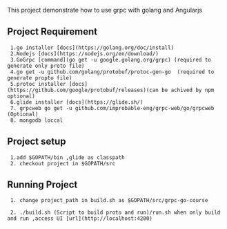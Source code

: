 This project demonstrate how to use grpc with golang and Angularjs
## Project Requirement
     1.go installer [docs](https://golang.org/doc/install)
	 2.Nodejs [docs](https://nodejs.org/en/download/)
	 3.GoGrpc [command](go get -u google.golang.org/grpc) (required to generate only proto file)
	 4.go get -u github.com/golang/protobuf/protoc-gen-go  (required to generate propto file)
	 5.protoc installer [docs](https://github.com/google/protobuf/releases)(can be achived by npm optional)
	 6.glide installer [docs](https://glide.sh/)
	 7. grpcweb go get -u github.com/improbable-eng/grpc-web/go/grpcweb (Optional)
	 8. mongodb loccal
## Project setup
     1.add $GOPATH/bin ,glide as classpath
	 2. checkout project in $GOPATH/src
## Running Project
     1. change project_path in build.sh as $GOPATH/src/grpc-go-course 
	 
     2. ./build.sh (Script to build proto and run)/run.sh when only build and run ,access UI [url](http://localhost:4200)

